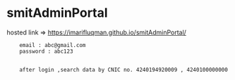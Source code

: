 # smitAdminPortal

hosted link => https://imarifluqman.github.io/smitAdminPortal/


        email : abc@gmail.com
        password : abc123


        after login ,search data by CNIC no. 4240194920009 , 4240100000000
        
    